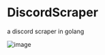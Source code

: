 # DiscordScraper
a discord scraper in golang


![image](https://github.com/user-attachments/assets/cfb993e3-8733-4cd1-9241-365d23fbc1c7)
